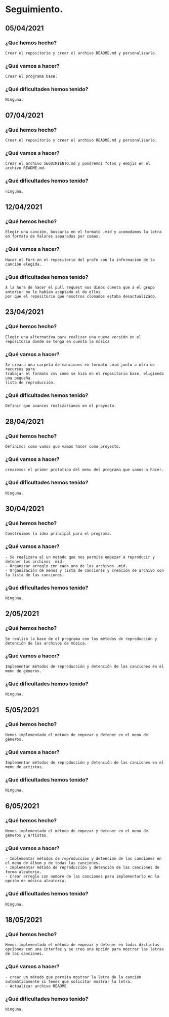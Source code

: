 # Seguimiento. 

## 05/04/2021
### ¿Qué hemos hecho? 
	Crear el repositorio y crear el archivo README.md y personalizarlo.

### ¿Qué vamos a hacer? 
	Crear el programa base. 
  
### ¿Qué dificultades hemos tenido? 
  	Nínguna.

## 07/04/2021
### ¿Qué hemos hecho? 
	Crear el repositorio y crear el archivo README.md y personalizarlo.

### ¿Qué vamos a hacer? 
	Crear el archivo SEGUIMIENTO.md y pondremos fotos y emojis en el archivo README.md.	

### ¿Qué dificultades hemos tenido? 
	ninguna.

## 12/04/2021
### ¿Qué hemos hecho? 
	Elegir una canción, buscarla en el formato .mid y acomodamos la letra en formato de Valores separados por comas.

### ¿Qué vamos a hacer? 
	Hacer el Fork en el repositorio del profe con la información de la canción elegida.

### ¿Qué dificultades hemos tenido? 
	A la hora de hacer el pull request nos dimos cuenta que a el grupo anterior no le habían aceptado el de ellos 
	por que el repositorio que nosotros clonamos estaba desactualizado. 

## 23/04/2021
### ¿Qué hemos hecho? 
	Elegir una alternativa para realizar una nueva versión en el repositorio donde se tenga en cuenta la música

### ¿Qué vamos a hacer? 
	Se creara una carpeta de canciones en formato .mid junto a otra de recursos para
	trabajar el formato csv como se hizo en el repositorio base, eligiendo una pequeña
	lista de reproducción.

### ¿Qué dificultades hemos tenido? 
	Definir que avances realizariamos en el proyecto.

## 28/04/2021
### ¿Qué hemos hecho? 
	Definimos como vamos que vamos hacer como proyecto.

### ¿Qué vamos a hacer? 
	crearemos el primer prototipo del menu del programa que vamos a hacer.

### ¿Qué dificultades hemos tenido? 
	Ninguna.


## 30/04/2021
### ¿Qué hemos hecho? 
	Construimos la idea principal para el programa.

### ¿Qué vamos a hacer? 
	- Se realizara el un metodo que nos permita empezar a reproducir y detener los archivos .mid.
	- Organizar arreglo con cada uno de los archivos .mid.
	- Organización de menus y lista de canciones y creación de archivo con la lista de las canciones.

### ¿Qué dificultades hemos tenido? 
	Ninguna.

## 2/05/2021
### ¿Qué hemos hecho? 
	Se realizo la base de el programa con los métodos de reproducción y detención de los archivos de música.

### ¿Qué vamos a hacer? 
	Implementar métodos de reproducción y detención de las canciones en el menu de géneros.

### ¿Qué dificultades hemos tenido? 
	Ninguna.

## 5/05/2021
### ¿Qué hemos hecho? 
	Hemos implementado el método de empezar y detener en el menu de géneros.

### ¿Qué vamos a hacer? 
	Implementar métodos de reproducción y detención de las canciones en el menu de artistas.

### ¿Qué dificultades hemos tenido? 
	Ninguna.

## 6/05/2021
### ¿Qué hemos hecho? 
	Hemos implementado el método de empezar y detener en el menu de géneros y artistas.

### ¿Qué vamos a hacer? 
	- Implementar métodos de reproducción y detención de las canciones en el menu de álbum y de todas las canciones.
	- Implementar método de reproducción y detención de las canciones de forma aleatorio.
	- Crear arreglo con nombre de las canciones para implementarlo en la opción de música aleatoria. 

### ¿Qué dificultades hemos tenido? 
	Ninguna.

## 18/05/2021
### ¿Qué hemos hecho? 
	Hemos implementado el método de empezar y detener en todas distintas opciones con una interfaz y se creo una opción para mostrar las letras de las canciones.

### ¿Qué vamos a hacer? 
	- crear un método que permita mostrar la letra de la canción automáticamente si tener que solicitar mostrar la letra.
	- Actualizar archivo README

### ¿Qué dificultades hemos tenido? 
	Ninguna.

